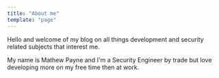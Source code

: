 ```yaml
---
title: "About me"
template: "page"
---
```


Hello and welcome of my blog on all things development and security related subjects that interest me.

My name is Mathew Payne and I'm a Security Engineer by trade but love developing more on my free time then at work.

